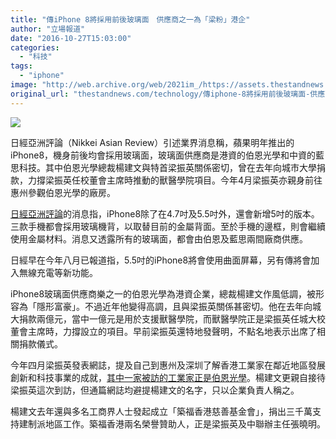 ```yaml
---
title: "傳iPhone 8將採用前後玻璃面　供應商之一為「梁粉」港企"
author: "立場報道"
date: "2016-10-27T15:03:00"
categories:
  - "科技"
tags:
  - "iphone"
image: "http://web.archive.org/web/2021im_/https://assets.thestandnews.com/media/photos/cy-17_ounhj.png"
original_url: "thestandnews.com/technology/傳iphone-8將採用前後玻璃面-供應商之一為-梁粉-港企"
---
```

![](http://web.archive.org/web/2021im_/https://assets.thestandnews.com/media/photos/cy-17_ounhj.png)

日經亞洲評論（Nikkei Asian Review）引述業界消息稱，蘋果明年推出的iPhone8，機身前後均會採用玻璃面，玻璃面供應商是港資的伯恩光學和中資的藍思科技。其中伯恩光學總裁楊建文與特首梁振英關係密切，曾在去年向城市大學捐款，力撐梁振英任校董會主席時推動的獸醫學院項目。今年4月梁振英亦親身前往惠州參觀伯恩光學的廠房。

[日經亞洲評論](http://web.archive.org/web/20211229103204/http://asia.nikkei.com/Business/Companies/All-three-iPhone-8-models-to-have-glass-backs?page=1)的消息指，iPhone8除了在4.7吋及5.5吋外，還會新增5吋的版本。三款手機都會採用玻璃機背，以取替目前的金屬背面。至於手機的邊框，則會繼續使用金屬材料。消息又透露所有的玻璃面，都會由伯恩及藍思兩間廠商供應。

日經早在今年八月已報道指，5.5吋的iPhone8將會使用曲面屏幕，另有傳將會加入無線充電等新功能。

iPhone8玻璃面供應商樂之一的伯恩光學為港資企業，總裁楊建文作風低調，被形容為「隱形富豪」。不過近年他變得高調，且與梁振英關係甚密切。他在去年向城大捐款兩億元，當中一億元是用於支援獸醫學院，而獸醫學院正是梁振英任城大校董會主席時，力撐設立的項目。早前梁振英還特地發聲明，不點名地表示出席了相關捐款儀式。

今年四月梁振英發表網誌，提及自己到惠州及深圳了解香港工業家在鄰近地區發展創新和科技事業的成就，[其中一家被訪的工業家正是伯恩光學](../../politics/%E6%A2%81%E6%8C%AF%E8%8B%B1%E7%B6%B2%E8%AA%8C%E8%AC%9B%E8%A8%AA%E6%83%A0%E5%B7%9E-%E4%B8%96%E7%95%8C%E7%B4%9A-%E6%B8%AF%E4%BC%81-%E5%8E%9F%E4%BE%86%E6%98%AF%E6%9B%BE%E6%8D%90%E6%AC%BE%E5%9F%8E%E5%A4%A7%E5%AF%8C%E8%B1%AA/)。楊建文更親自接待梁振英這次到訪，但通篇網誌均避提楊建文的名字，只以企業負責人稱之。

楊建文去年還與多名工商界人士發起成立「築福香港慈善基金會」，捐出三千萬支持建制派地區工作。築福香港兩名榮譽贊助人，正是梁振英及中聯辦主任張曉明。